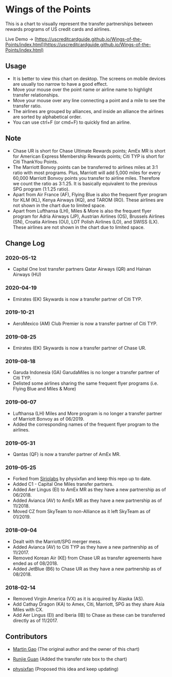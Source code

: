 # Wings of the Points

This is a chart to visually represent the transfer partnerships between rewards programs of US credit cards and airlines.

Live Demo -> [https://uscreditcardguide.github.io/Wings-of-the-Points/index.html](https://uscreditcardguide.github.io/Wings-of-the-Points/index.html)


## Usage
* It is better to view this chart on desktop. The screens on mobile devices are usually too narrow to have a good effect.
* Move your mouse over the point name or airline name to highlight transfer relationships. 
* Move your mouse over any line connecting a point and a mile to see the transfer ratio. 
* The airlines are grouped by alliances, and inside an alliance the airlines are sorted by alphabetical order. 
* You can use ctrl+F (or cmd+F) to quickly find an airline.

## Note
* Chase UR is short for Chase Ultimate Rewards points; AmEx MR is short for American Express Membership Rewards points; Citi TYP is short for Citi ThankYou Points.
* The Marriott Bonvoy points can be transferred to airlines miles at 3:1 ratio with most programs. Plus, Marriott will add 5,000 miles for every 60,000 Marriott Bonvoy points you transfer to airline miles. Therefore we count the ratio as 3:1.25. It is basically equivalent to the previous SPG program (1:1.25 ratio).
* Apart from Air France (AF), Flying Blue is also the frequent flyer program for KLM (KL), Kenya Airways (KQ), and TAROM (RO). These airlines are not shown in the chart due to limited space.
* Apart from Lufthansa (LH), Miles & More is also the frequent flyer program for Adria Airways (JP), Austrian Airlines (OS), Brussels Airlines (SN), Croatia Airlines (OU), LOT Polish Airlines (LO), and SWISS (LX). These airlines are not shown in the chart due to limited space.

## Change Log
### 2020-05-12
* Capital One lost transfer partners Qatar Airways (QR) and Hainan Airways (HU)

### 2020-04-19
* Emirates (EK) Skywards is now a transfer partner of Citi TYP.

### 2019-10-21
* AeroMexico (AM) Club Premier is now a transfer partner of Citi TYP. 

### 2019-08-25
* Emirates (EK) Skywards is now a transfer partner of Chase UR.

### 2019-08-18

* Garuda Indonesia (GA) GarudaMiles is no longer a transfer partner of Citi TYP.
* Delisted some airlines sharing the same frequent flyer programs (i.e. Flying Blue and Miles & More)

### 2019-06-07

* Lufthansa (LH) Miles and More program is no longer a transfer partner of Marriott Bonvoy as of 06/2019.
* Added the corresponding names of the frequent flyer program to the airlines.

### 2019-05-31
* Qantas (QF) is now a transfer partner of AmEx MR.

### 2019-05-25
* Forked from [Siriolabs](https://github.com/Siriolabs/Wings-of-the-Points) by physixfan and keep this repo up to date.
* Added C1 - Capital One Miles transfer partners.
* Added Aer Lingus (EI) to AmEx MR as they have a new partnership as of 06/2018.
* Added Avianca (AV) to AmEx MR as they have a new partnership as of 11/2018.
* Moved CZ from SkyTeam to non-Alliance as it left SkyTeam as of 01/2019.

### 2018-09-04
* Dealt with the Marriott/SPG merger mess.
* Added Avianca (AV) to Citi TYP as they have a new partnership as of 11/2017.
* Removed Korean Air (KE) from Chase UR as transfer agreements have ended as of 08/2018.
* Added JetBlue (B6) to Chase UR as they have a new partnership as of 08/2018.

### 2018-02-14
* Removed Virgin America (VX) as it is acquired by Alaska (AS).
* Add Cathay Dragon (KA) to Amex, Citi, Marriott, SPG as they share Asia Miles with CX.
* Add Aer Lingus (EI) and Iberia (IB) to Chase as these can be transferred directly as of 11/2017.


## Contributors

* [Martin Gao](http://www.yeekapp.com) (The original author and the owner of this chart)

* [Runjie Guan](http://anoxic.me) (Added the transfer rate box to the chart)

* [physixfan](https://www.uscreditcardguide.com) (Proposed this idea and keep updating)
